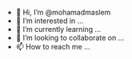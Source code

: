 - 👋 Hi, I’m @mohamadmaslem
- 👀 I’m interested in ...
- 🌱 I’m currently learning ...
- 💞️ I’m looking to collaborate on ...
- 📫 How to reach me ...

<!---
mohamadmaslem/mohamadmaslem is a ✨ special ✨ repository because its `README.md` (this file) appears on your GitHub profile.
You can click the Preview link to take a look at your changes.
--->
